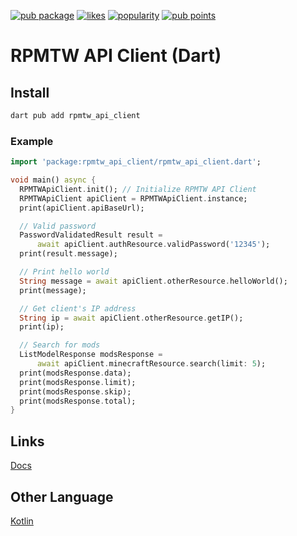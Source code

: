 [![pub package](https://img.shields.io/pub/v/rpmtw_api_client.svg)](https://pub.dev/packages/rpmtw_api_client)
[![likes](https://badges.bar/rpmtw_api_client/likes)](https://pub.dev/packages/rpmtw_api_client/score)
[![popularity](https://badges.bar/rpmtw_api_client/popularity)](https://pub.dev/packages/rpmtw_api_client/score)
[![pub points](https://badges.bar/rpmtw_api_client/pub%20points)](https://pub.dev/packages/rpmtw_api_client/score)
# RPMTW API Client (Dart)
## Install
```bash
dart pub add rpmtw_api_client
```
### Example
```dart
import 'package:rpmtw_api_client/rpmtw_api_client.dart';

void main() async {
  RPMTWApiClient.init(); // Initialize RPMTW API Client
  RPMTWApiClient apiClient = RPMTWApiClient.instance;
  print(apiClient.apiBaseUrl);

  // Valid password
  PasswordValidatedResult result =
      await apiClient.authResource.validPassword('12345');
  print(result.message);

  // Print hello world
  String message = await apiClient.otherResource.helloWorld();
  print(message);

  // Get client's IP address
  String ip = await apiClient.otherResource.getIP();
  print(ip);

  // Search for mods
  ListModelResponse modsResponse =
      await apiClient.minecraftResource.search(limit: 5);
  print(modsResponse.data);
  print(modsResponse.limit);
  print(modsResponse.skip);
  print(modsResponse.total);
}
```

## Links
[Docs](https://pub.dev/documentation/rpmtw_api_client/latest/)

## Other Language
[Kotlin](https://github.com/RPMTW/RPMTW-API-Client-Kotlin)